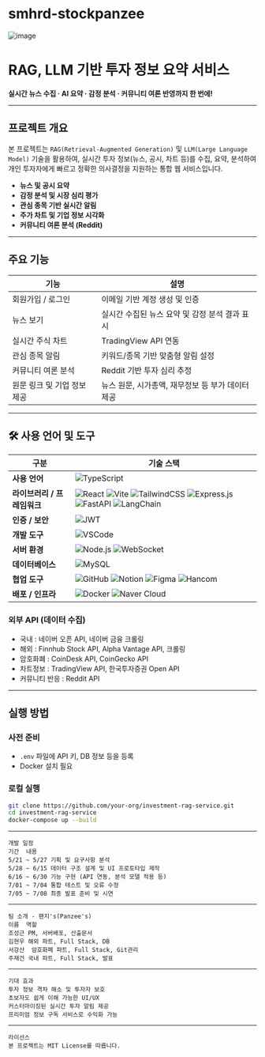 # smhrd-stockpanzee

![image](https://github.com/user-attachments/assets/32fa8dc2-860a-48af-aa48-13059568776b)

# RAG, LLM 기반 투자 정보 요약 서비스

 **실시간 뉴스 수집 · AI 요약 · 감정 분석 · 커뮤니티 여론 반영까지 한 번에!**

---

## 프로젝트 개요

본 프로젝트는 `RAG(Retrieval-Augmented Generation)` 및 `LLM(Large Language Model)` 기술을 활용하여,
실시간 투자 정보(뉴스, 공시, 차트 등)를 수집, 요약, 분석하여 개인 투자자에게 빠르고 정확한 의사결정을 지원하는 통합 웹 서비스입니다.

- **뉴스 및 공시 요약**
- **감정 분석 및 시장 심리 평가**
- **관심 종목 기반 실시간 알림**
- **주가 차트 및 기업 정보 시각화**
- **커뮤니티 여론 분석 (Reddit)**

---

## 주요 기능

| 기능 | 설명 |
|------|------|
| 회원가입 / 로그인 | 이메일 기반 계정 생성 및 인증 |
| 뉴스 보기 | 실시간 수집된 뉴스 요약 및 감정 분석 결과 표시 |
| 실시간 주식 차트 | TradingView API 연동 |
| 관심 종목 알림 | 키워드/종목 기반 맞춤형 알림 설정 |
| 커뮤니티 여론 분석 | Reddit 기반 투자 심리 추정 |
| 원문 링크 및 기업 정보 제공 | 뉴스 원문, 시가총액, 재무정보 등 부가 데이터 제공 |

---

## 🛠️ 사용 언어 및 도구

| 구분                   | 기술 스택                                                                                             |
|------------------------|--------------------------------------------------------------------------------------------------------|
| **사용 언어**            | ![TypeScript](https://img.shields.io/badge/TypeScript-3178C6?logo=typescript&logoColor=white)        |
| **라이브러리 / 프레임워크** | ![React](https://img.shields.io/badge/React-61DAFB?logo=react&logoColor=black) ![Vite](https://img.shields.io/badge/Vite-646CFF?logo=vite&logoColor=white) ![TailwindCSS](https://img.shields.io/badge/TailwindCSS-06B6D4?logo=tailwindcss&logoColor=white) ![Express.js](https://img.shields.io/badge/Express.js-000000?logo=express&logoColor=white) ![FastAPI](https://img.shields.io/badge/FastAPI-009688?logo=fastapi&logoColor=white) ![LangChain](https://img.shields.io/badge/LangChain-000000?)|
| **인증 / 보안**          | ![JWT](https://img.shields.io/badge/JWT-000000?logo=JSON%20web%20tokens&logoColor=white)             |
| **개발 도구**            | ![VSCode](https://img.shields.io/badge/VSCode-007ACC?logo=visual-studio-code&logoColor=white)       |
| **서버 환경**            | ![Node.js](https://img.shields.io/badge/Node.js-339933?logo=node.js&logoColor=white) ![WebSocket](https://img.shields.io/badge/WebSocket-010101?logo=websocket&logoColor=white) |
| **데이터베이스**         | ![MySQL](https://img.shields.io/badge/MySQL-4479A1?logo=mysql&logoColor=white)                      |
| **협업 도구**            | ![GitHub](https://img.shields.io/badge/GitHub-181717?logo=github&logoColor=white) ![Notion](https://img.shields.io/badge/Notion-000000?logo=notion&logoColor=white) ![Figma](https://img.shields.io/badge/Figma-F24E1E?logo=figma&logoColor=white) ![Hancom](https://img.shields.io/badge/Hancom_Docs-0078D4?logo=microsoftword&logoColor=white) |
| **배포 / 인프라**        | ![Docker](https://img.shields.io/badge/Docker-2496ED?logo=docker&logoColor=white) ![Naver Cloud](https://img.shields.io/badge/Naver_Cloud_Platform-03C75A?logo=naver&logoColor=white) |



### 외부 API (데이터 수집)
- 국내 : 네이버 오픈 API, 네이버 금융 크롤링
- 해외 : Finnhub Stock API, Alpha Vantage API, 크롤링
- 암호화폐 : CoinDesk API, CoinGecko API
- 차트정보 : TradingView API, 한국투자증권 Open API
- 커뮤니티 반응 : Reddit API

---

## 실행 방법

### 사전 준비
- `.env` 파일에 API 키, DB 정보 등을 등록
- Docker 설치 필요

### 로컬 실행
```bash
git clone https://github.com/your-org/investment-rag-service.git
cd investment-rag-service
docker-compose up --build
```
---
```
개발 일정
기간	내용
5/21 ~ 5/27	기획 및 요구사항 분석
5/28 ~ 6/15	데이터 구조 설계 및 UI 프로토타입 제작
6/16 ~ 6/30	기능 구현 (API 연동, 분석 모델 적용 등)
7/01 ~ 7/04	통합 테스트 및 오류 수정
7/05 ~ 7/08	최종 발표 준비 및 시연
```
---
```
팀 소개 - 팬지's(Panzee's)
이름	역할
조성근	PM, 서버배포, 산출문서
김현우	해외 파트, Full Stack, DB
서강산  암호화폐 파트, Full Stack, Git관리
주재건	국내 파트, Full Stack, 발표
```
---
```
기대 효과
투자 정보 격차 해소 및 투자자 보호
초보자도 쉽게 이해 가능한 UI/UX
커스터마이징된 실시간 투자 알림 제공
프리미엄 정보 구독 서비스로 수익화 가능
```
---
```
라이선스
본 프로젝트는 MIT License를 따릅니다.
```





